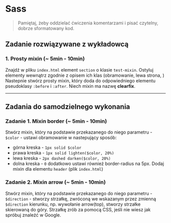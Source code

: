 # Sass

> Pamiętaj, żeby oddzielać ćwiczenia komentarzami i pisać czytelny, dobrze sformatowany kod.

## Zadanie rozwiązywane z wykładowcą

### 1. Prosty mixin  (~ 5min - 10min)

Znajdź w pliku `index.html` element `section` o klasie `test-mixin`. Ostyluj elementy wewnątrz zgodnie z opisem ich klas (obramowanie, lewa strona, )
Nastepnie stwórz prosty mixin, który doda do  odpowiedniego elementu pseudoklasy `:before` i `:after`. Niech mixin ma nazwę **clearfix**.

-------------------------------------------------------------------------------

## Zadania do samodzielnego wykonania

### Zadanie 1. Mixin border  (~ 5min - 10min)
Stwórz mixin, który na podstawie przekazanego do niego parametru - `$color` - ustawi obramowanie w nastepujący sposób:
* górna kreska  - `1px solid $color`
* prawa kreska - `1px solid lighten($color, 20%)`
* lewa kreska - `2px dashed darken($color, 20%)`
* dolna kreska - `0`
dodatkowo ustawi również border-radius na 5px.
Dodaj mixin dla elementu `header` (plik `index.html`)

### Zadanie 2. Mixin arrow  (~ 5min - 10min)
Stwórz mixin, który na podstawie przekazanego do niego parametru - `$direction` - stworzy strzałkę, zwróconą we wskazanym przez zmienną `$direction` kierunku, np. wywołanie arrow(top), stworzy strzałke skierowaną do góry.
Strzałkę zrób za pomocą CSS, jeśli nie wiesz jak spróbuj znaleźć w Google.
